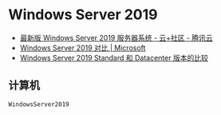 # Windows Server 2019

- [最新版 Windows Server 2019 服务器系统 - 云+社区 - 腾讯云](https://cloud.tencent.com/developer/news/330078)
- [Windows Server 2019 对比 | Microsoft](https://www.microsoft.com/zh-cn/cloud-platform/windows-server-comparison)
- [Windows Server 2019 Standard 和 Datacenter 版本的比较](https://docs.microsoft.com/zh-cn/windows-server/get-started-19/editions-comparison-19)

## 计算机

```c#
WindowsServer2019
```
